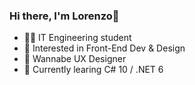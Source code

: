 ### Hi there, I'm Lorenzo👋
- 👨‍💻 IT Engineering student 
- 🔭 Interested in Front-End Dev & Design
- 📱 Wannabe UX Designer
- 🌱 Currently learing C# 10 / .NET 6

